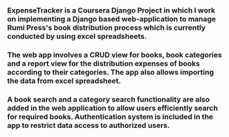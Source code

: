 ### ExpenseTracker is a Coursera Django Project in which I work on implementing a Django based web-application to manage Rumi Press's book distribution process which is currently conducted by using excel spreadsheets. 
### The web app involves a CRUD view for books, book categories and a report view for the distribution expenses of books according to their categories. The app also allows importing the data from excel spreadsheet.
### A book search and a category search functionality are also added in the web application to allow users efficiently search for required books. Authentication system is included in the app to restrict data access to authorized users.
